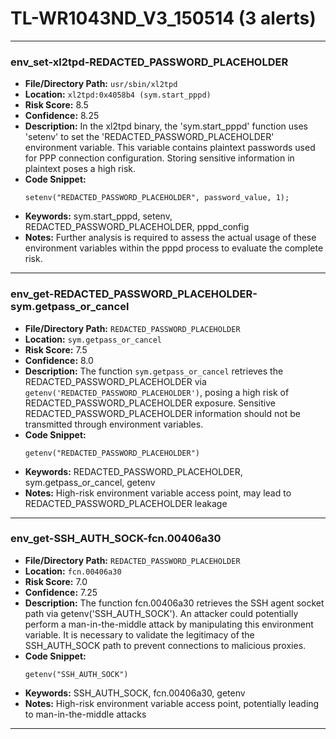# TL-WR1043ND_V3_150514 (3 alerts)

---

### env_set-xl2tpd-REDACTED_PASSWORD_PLACEHOLDER

- **File/Directory Path:** `usr/sbin/xl2tpd`
- **Location:** `xl2tpd:0x4058b4 (sym.start_pppd)`
- **Risk Score:** 8.5
- **Confidence:** 8.25
- **Description:** In the xl2tpd binary, the 'sym.start_pppd' function uses 'setenv' to set the 'REDACTED_PASSWORD_PLACEHOLDER' environment variable. This variable contains plaintext passwords used for PPP connection configuration. Storing sensitive information in plaintext poses a high risk.
- **Code Snippet:**
  ```
  setenv("REDACTED_PASSWORD_PLACEHOLDER", password_value, 1);
  ```
- **Keywords:** sym.start_pppd, setenv, REDACTED_PASSWORD_PLACEHOLDER, pppd_config
- **Notes:** Further analysis is required to assess the actual usage of these environment variables within the pppd process to evaluate the complete risk.

---
### env_get-REDACTED_PASSWORD_PLACEHOLDER-sym.getpass_or_cancel

- **File/Directory Path:** `REDACTED_PASSWORD_PLACEHOLDER`
- **Location:** `sym.getpass_or_cancel`
- **Risk Score:** 7.5
- **Confidence:** 8.0
- **Description:** The function `sym.getpass_or_cancel` retrieves the REDACTED_PASSWORD_PLACEHOLDER via `getenv('REDACTED_PASSWORD_PLACEHOLDER')`, posing a high risk of REDACTED_PASSWORD_PLACEHOLDER exposure. Sensitive REDACTED_PASSWORD_PLACEHOLDER information should not be transmitted through environment variables.
- **Code Snippet:**
  ```
  getenv("REDACTED_PASSWORD_PLACEHOLDER")
  ```
- **Keywords:** REDACTED_PASSWORD_PLACEHOLDER, sym.getpass_or_cancel, getenv
- **Notes:** High-risk environment variable access point, may lead to REDACTED_PASSWORD_PLACEHOLDER leakage

---
### env_get-SSH_AUTH_SOCK-fcn.00406a30

- **File/Directory Path:** `REDACTED_PASSWORD_PLACEHOLDER`
- **Location:** `fcn.00406a30`
- **Risk Score:** 7.0
- **Confidence:** 7.25
- **Description:** The function fcn.00406a30 retrieves the SSH agent socket path via getenv('SSH_AUTH_SOCK'). An attacker could potentially perform a man-in-the-middle attack by manipulating this environment variable. It is necessary to validate the legitimacy of the SSH_AUTH_SOCK path to prevent connections to malicious proxies.
- **Code Snippet:**
  ```
  getenv("SSH_AUTH_SOCK")
  ```
- **Keywords:** SSH_AUTH_SOCK, fcn.00406a30, getenv
- **Notes:** High-risk environment variable access point, potentially leading to man-in-the-middle attacks

---
